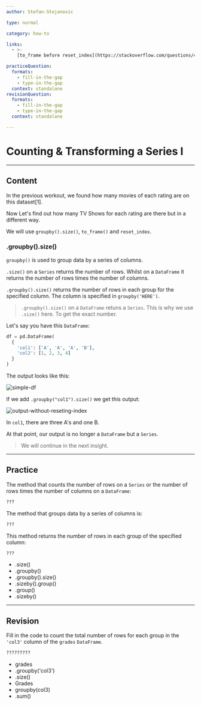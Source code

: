 ```yaml
---
author: Stefan-Stojanovic

type: normal

category: how-to

links:
  - >-
    [to_frame before reset_index](https://stackoverflow.com/questions/40914200/can-i-assign-a-reset-index-a-name){dicsussion}

practiceQuestion:
  formats:
    - fill-in-the-gap
    - type-in-the-gap
  context: standalone
revisionQuestion:
  formats:
    - fill-in-the-gap
    - type-in-the-gap
  context: standalone

---
```


# Counting & Transforming a Series I

---
## Content

In the previous workout, we found how many movies of each rating are on this dataset[1].

Now Let's find out how many TV Shows for each rating are there but in a different way.

We will use `groupby().size()`, `to_frame()` and `reset_index`.

### .groupby().size()

`groupby()` is used to group data by a series of columns.

`.size()` on a `Series` returns the number of rows. Whilst on a `DataFrame` it returns the number of rows times the number of columns.

`.groupby().size()` returns the number of rows in each group for the specified column. The column is specified in `groupby('HERE')`.

> `.groupby().size()` on a `DataFrame` retuns a `Series`. This is why we use `.size()` here. To get the exact number.

Let's say you have this `DataFrame`:

```python
df = pd.DataFrame(
  {
    'col1': ['A', 'A', 'A', 'B'],
    'col2': [1, 2, 3, 4]
  }
)
```

The output looks like this:

![simple-df](https://img.enkipro.com/f9b6e16544fa99a6814f987648715061.png)

If we add `.groupby("col1").size()` we get this output:

![output-without-reseting-index](https://img.enkipro.com/1acf3dd12a251c308f497ea3d43019fc.png)

In `col1`, there are three A's and one B. 

At that point, our output is no longer a `DataFrame` but a `Series`.

> We will continue in the next insight.

---

## Practice

The method that counts the number of rows on a `Series` or the number of rows times the number of columns on a `DataFrame`:

```python
???
```

The method that groups data by a series of columns is:
```python
???
```

This method returns the number of rows in each group of the specified column:
```python
???
```

- .size()
- .groupby()
- .groupby().size()
- .sizeby().group()
- .group()
- .sizeby()

---

## Revision

Fill in the code to count the total number of rows for each group in the `'col3'` column of the `grades` `DataFrame`.


```python
?????????
```

- grades
- .groupby('col3')
- .size()
- Grades
- groupby(col3)
- .sum()